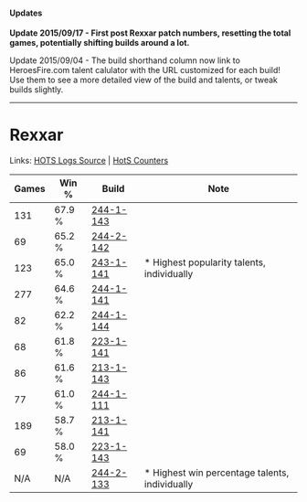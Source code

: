 #### Updates
**Update 2015/09/17 - First post Rexxar patch numbers, resetting the total games, potentially shifting builds around a lot.**

Update 2015/09/04 - The build shorthand column now link to HeroesFire.com talent calulator with the URL customized for each build!  
Use them to see a more detailed view of the build and talents, or tweak builds slightly.

***

# Rexxar

Links: [HOTS Logs Source](https://www.hotslogs.com/Sitewide/HeroDetails?Hero=Rexxar) | [HotS Counters](http://hotscounters.com/#/hero/Rexxar)

Games  | Win %  | Build     | Note
-----  | -----  | -----     | ----
131    | 67.9 % | [244-1-143](http://www.heroesfire.com/hots/talent-calculator/rexxar#lTOt) | 
69     | 65.2 % | [244-2-142](http://www.heroesfire.com/hots/talent-calculator/rexxar#lTeU) | 
123    | 65.0 % | [243-1-141](http://www.heroesfire.com/hots/talent-calculator/rexxar#lQyb) | * Highest popularity talents, individually
277    | 64.6 % | [244-1-141](http://www.heroesfire.com/hots/talent-calculator/rexxar#lTOr) | 
82     | 62.2 % | [244-1-144](http://www.heroesfire.com/hots/talent-calculator/rexxar#lTOu) | 
68     | 61.8 % | [223-1-141](http://www.heroesfire.com/hots/talent-calculator/rexxar#kg7b) | 
86     | 61.6 % | [213-1-143](http://www.heroesfire.com/hots/talent-calculator/rexxar#kHj7) | 
77     | 61.0 % | [244-1-111](http://www.heroesfire.com/hots/talent-calculator/rexxar#lTON) | 
189    | 58.7 % | [213-1-141](http://www.heroesfire.com/hots/talent-calculator/rexxar#kHj5) | 
69     | 58.0 % | [223-1-143](http://www.heroesfire.com/hots/talent-calculator/rexxar#kg7d) | 
N/A    | N/A    | [244-2-133](http://www.heroesfire.com/hots/talent-calculator/rexxar#lTeL) | * Highest win percentage talents, individually
